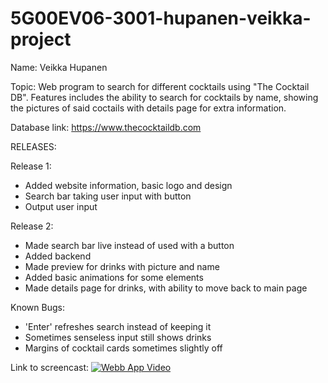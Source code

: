 # 5G00EV06-3001-hupanen-veikka-project

Name: Veikka Hupanen

Topic: Web program to search for different cocktails using "The Cocktail DB".
       Features includes the ability to search for cocktails by name, showing the pictures of said coctails 
       with details page for extra information.
       
Database link: https://www.thecocktaildb.com



RELEASES:

Release 1:
- Added website information, basic logo and design
- Search bar taking user input with button
- Output user input

Release 2: 
- Made search bar live instead of used with a button
- Added backend
- Made preview for drinks with picture and name
- Added basic animations for some elements
- Made details page for drinks, with ability to move back to main page

Known Bugs: 
- 'Enter' refreshes search instead of keeping it
- Sometimes senseless input still shows drinks
- Margins of cocktail cards sometimes slightly off

Link to screencast:
[![Webb App Video](https://img.youtube.com/watch?v=Szdv8jYiTo8.jpg)](https://www.youtube.com/watch?v=Szdv8jYiTo8)
